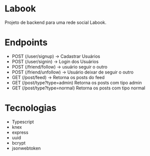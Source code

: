 # Labook

Projeto de backend para uma rede social Labook.

# Endpoints
- POST (/user/signup) -> Cadastrar Usuários
- POST (/user/signin) -> Login dos Usuários
- POST (/friend/follow) -> usuário seguir o outro
- POST (/friend/unfollow) -> Usuário deixar de seguir o outro
- GET  (/post/feed) -> Retorna os posts do feed
- GET  (/post/type?type=admin) Retorna os posts com tipo admin
- GET  (/post/type?type=normal) Retorna os posts com tipo normal

# Tecnologias
- Typescript
- knex
- express
- uuid
- bcrypt
- jsonwebtoken
